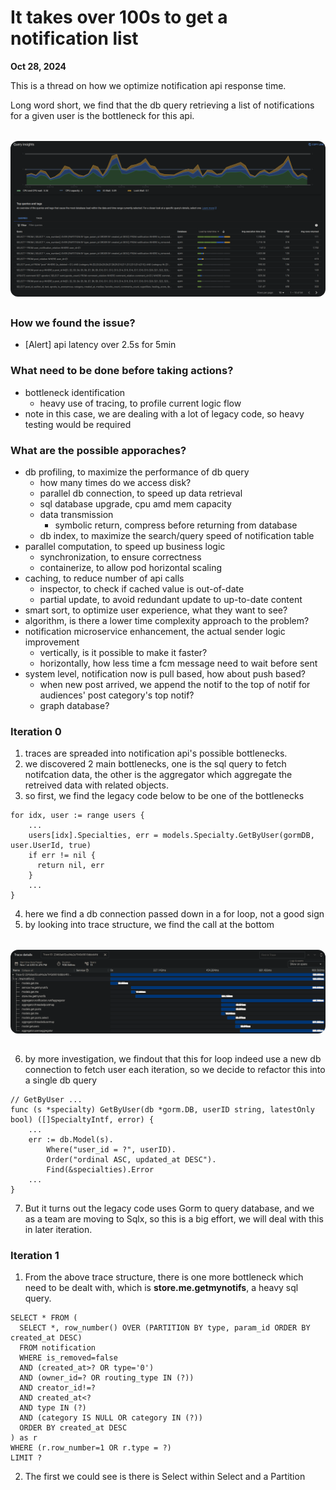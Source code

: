 # It takes over 100s to get a notification list

<p style="font-weight: bold">Oct 28, 2024</p>

This is a thread on how we optimize notification api response time.

Long word short, we find that the db query retrieving a list of notifications for a given user is the bottleneck for this api.

<img style="
  display: block;
  margin-left: auto;
  margin-right: auto;
  margin-top: 32px;
  margin-bottom: 32px;
  border-radius: 12px;
" src="./img/notification_db_query.png"></img>

### How we found the issue?

- [Alert] api latency over 2.5s for 5min

### What need to be done before taking actions?

- bottleneck identification
  - heavy use of tracing, to profile current logic flow
- note in this case, we are dealing with a lot of legacy code, so heavy testing would be required

### What are the possible apporaches?

- db profiling, to maximize the performance of db query
  - how many times do we access disk?
  - parallel db connection, to speed up data retrieval
  - sql database upgrade, cpu amd mem capacity
  - data transmission
    - symbolic return, compress before returning from database
  - db index, to maximize the search/query speed of notification table
- parallel computation, to speed up business logic
  - synchronization, to ensure correctness
  - containerize, to allow pod horizontal scaling
- caching, to reduce number of api calls
  - inspector, to check if cached value is out-of-date
  - partial update, to avoid redundant update to up-to-date content
- smart sort, to optimize user experience, what they want to see?
- algorithm, is there a lower time complexity approach to the problem?
- notification microservice enhancement, the actual sender logic improvement
  - vertically, is it possible to make it faster?
  - horizontally, how less time a fcm message need to wait before sent
- system level, notification now is pull based, how about push based?
  - when new post arrived, we append the notif to the top of notif for audiences' post category's top notif?
  - graph database?

### Iteration 0

1) traces are spreaded into notification api's possible bottlenecks.
2) we discovered 2 main bottlenecks, one is the sql query to fetch notifcation data, the other is the aggregator which aggregate the retreived data with related objects.
3) so first, we find the legacy code below to be one of the bottlenecks

```
for idx, user := range users {
    ...
    users[idx].Specialties, err = models.Specialty.GetByUser(gormDB, user.UserId, true)
    if err != nil {
      return nil, err
    }
    ...
}
```

4) here we find a db connection passed down in a for loop, not a good sign
5) by looking into trace structure, we find the call at the bottom

<img style="
  display: block;
  margin-left: auto;
  margin-right: auto;
  margin-top: 32px;
  margin-bottom: 32px;
  border-radius: 12px;
" src="./img/notif_trace.png"></img>

6) by more investigation, we findout that this for loop indeed use a new db connection to fetch user each iteration, so we decide to refactor this into a single db query

```
// GetByUser ...
func (s *specialty) GetByUser(db *gorm.DB, userID string, latestOnly bool) ([]SpecialtyIntf, error) {
	...
	err := db.Model(s).
		Where("user_id = ?", userID).
		Order("ordinal ASC, updated_at DESC").
		Find(&specialties).Error
	...
}
```

7) But it turns out the legacy code uses Gorm to query database, and we as a team are moving to Sqlx, so this is a big effort, we will deal with this in later iteration.

### Iteration 1

1) From the above trace structure, there is one more bottleneck which need to be dealt with, which is <b>store.me.getmynotifs</b>, a heavy sql query.

```
SELECT * FROM (
  SELECT *, row_number() OVER (PARTITION BY type, param_id ORDER BY created_at DESC)
  FROM notification
  WHERE is_removed=false
  AND (created_at>? OR type='0')
  AND (owner_id=? OR routing_type IN (?))
  AND creator_id!=?
  AND created_at<?
  AND type IN (?)
  AND (category IS NULL OR category IN (?))
  ORDER BY created_at DESC
) as r
WHERE (r.row_number=1 OR r.type = ?)
LIMIT ?
```

2) The first we could see is there is Select within Select and a Partition
